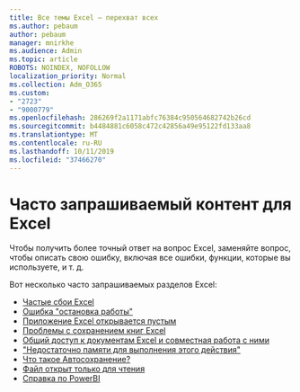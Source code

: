 ```yaml
---
title: Все темы Excel — перехват всех
ms.author: pebaum
author: pebaum
manager: mnirkhe
ms.audience: Admin
ms.topic: article
ROBOTS: NOINDEX, NOFOLLOW
localization_priority: Normal
ms.collection: Adm_O365
ms.custom:
- "2723"
- "9000779"
ms.openlocfilehash: 286269f2a1171abfc76384c950564682742b26cd
ms.sourcegitcommit: b4484881c6058c472c42856a49e95122fd133aa8
ms.translationtype: MT
ms.contentlocale: ru-RU
ms.lasthandoff: 10/11/2019
ms.locfileid: "37466270"
---
```

# <a name="commonly-requested-content-for-excel"></a>Часто запрашиваемый контент для Excel

Чтобы получить более точный ответ на вопрос Excel, заменяйте вопрос, чтобы описать свою ошибку, включая все ошибки, функции, которые вы используете, и т. д. 

Вот несколько часто запрашиваемых разделов Excel:

- [Частые сбои Excel](https://support.office.com/article/Excel-not-responding-hangs-freezes-or-stops-working-37E7D3C9-9E84-40BF-A805-4CA6853A1FF4)
- [Ошибка "остановка работы"](https://support.office.com/client/52bd7985-4e99-4a35-84c8-2d9b8301a2fa)
- [Приложение Excel открывается пустым](https://docs.microsoft.com/office/troubleshoot/excel/excel-opens-blank)
- [Проблемы с сохранением книг Excel](https://docs.microsoft.com/office/troubleshoot/excel/issue-when-save-excel-workbooks)
- [Общий доступ к документам Excel и совместная работа с ними](https://support.office.com/article/7152aa8b-b791-414c-a3bb-3024e46fb104)
- ["Недостаточно памяти для выполнения этого действия"](https://docs.microsoft.com/office/troubleshoot/excel/available-resources-errors)
- [Что такое Автосохранение?](https://support.office.com/article/6d6bd723-ebfd-4e40-b5f6-ae6e8088f7a5)
- [Файл открыт только для чтения](https://support.office.com/article/why-did-my-file-open-read-only-3ab4b792-da50-4b38-8628-14c64e1f1d15)
- [Справка по PowerBI](https://powerbi.microsoft.com/en-us/support/)
